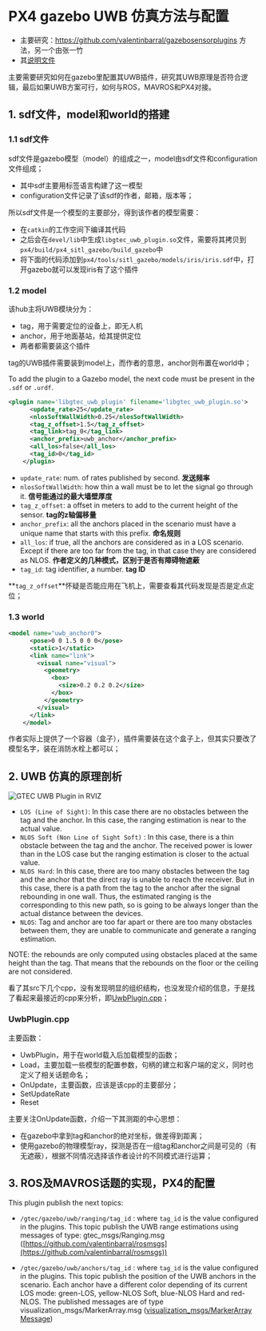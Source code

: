 # PX4 gazebo UWB 仿真方法与配置

* 主要研究：https://github.com/valentinbarral/gazebosensorplugins 方法，另一个由张一竹
* 其[说明文件](gazebosensorplugins-master/README.md)

主要需要研究如何在gazebo里配置其UWB插件，研究其UWB原理是否符合逻辑，最后如果UWB方案可行，如何与ROS，MAVROS和PX4对接。

## 1. sdf文件，model和world的搭建

### 1.1 sdf文件

sdf文件是gazebo模型（model）的组成之一，model由sdf文件和configuration文件组成；

* 其中sdf主要用标签语言构建了这一模型
* configuration文件记录了该sdf的作者，邮箱，版本等；

所以sdf文件是一个模型的主要部分，得到该作者的模型需要：

* 在`catkin`的工作空间下编译其代码
* 之后会在`devel/lib`中生成`libgtec_uwb_plugin.so`文件，需要将其拷贝到`px4/build/px4_sitl_gazebo/build_gazebo`中
* 将下面的代码添加到`px4/tools/sitl_gazebo/models/iris/iris.sdf`中，打开gazebo就可以发现iris有了这个插件

### 1.2 model

该hub主将UWB模块分为：

* tag，用于需要定位的设备上，即无人机
* anchor，用于地面基站，给其提供定位
* 两者都需要装这个插件

tag的UWB插件需要装到model上，而作者的意思，anchor则布置在world中；

To add the plugin to a Gazebo model, the next code must be present in the `.sdf` or `.urdf`.

```xml
<plugin name='libgtec_uwb_plugin' filename='libgtec_uwb_plugin.so'>
      <update_rate>25</update_rate>
      <nlosSoftWallWidth>0.25</nlosSoftWallWidth>
      <tag_z_offset>1.5</tag_z_offset>
      <tag_link>tag_0</tag_link>
      <anchor_prefix>uwb_anchor</anchor_prefix>
      <all_los>false</all_los>
      <tag_id>0</tag_id>
    </plugin>
```

* `update_rate`: num. of rates published by second. **发送频率**
* `nlosSoftWallWidth`: how thin a wall must be to let the signal go through it. **信号能通过的最大墙壁厚度**
* `tag_z_offset`: a offset in meters to add to the current height of the sensor. **tag的z轴偏移量**
* `anchor_prefix`: all the anchors placed in the scenario must have a unique name that starts with this prefix. **命名规则**
* `all_los`: if true, all the anchors are considered as in a LOS scenario. Except if there are too far from the tag, in that case they are considered as NLOS. **作者定义的几种模式，区别于是否有障碍物遮蔽**
* `tag_id`: tag identifier, a number. **tag ID**

**`tag_z_offset`**怀疑是否能应用在飞机上，需要查看其代码发现是否是定点定位；

### 1.3 world

```xml
<model name="uwb_anchor0">
      <pose>0 0 1.5 0 0 0</pose>
      <static>1</static>
      <link name="link">
        <visual name="visual">
          <geometry>
            <box>
              <size>0.2 0.2 0.2</size>
            </box>
          </geometry>
        </visual>
      </link>
    </model>
```

作者实际上提供了一个容器（盒子），插件需要装在这个盒子上，但其实只要改了模型名字，装在消防水栓上都可以；

## 2. UWB 仿真的原理剖析

![GTEC UWB Plugin in RVIZ](https://user-images.githubusercontent.com/38099967/64428790-e66b6780-d0b4-11e9-8f6f-489d8eb949c8.png)

- `LOS (Line of Sight)`: In this case there are no obstacles between the tag and the anchor. In this case, the ranging estimation is near to the actual value.
- `NLOS Soft (Non Line of Sight Soft)` : In this case, there is a thin obstacle between the tag and the anchor. The received power is lower than in the LOS case but the ranging estimation is closer to the actual value.
- `NLOS Hard`: In this case, there are too many obstacles between the tag and the anchor that the direct ray is unable to reach the receiver. But in this case, there is a path from the tag to the anchor after the signal rebounding in one wall. Thus, the estimated ranging is the corresponding to this new path, so is going to be always longer than the actual distance between the devices.
- `NLOS`: Tag and anchor are too far apart or there are too many obstacles between them, they are unable to communicate and generate a ranging estimation.

NOTE: the rebounds are only computed using obstacles placed at the same height than the tag. That means that the rebounds on the floor or the ceiling are not considered.

看了其src下几个cpp，没有发现明显的组织结构，也没发现介绍的信息，于是找了看起来最接近的cpp来分析，即[UwbPlugin.cpp](gazebosensorplugins-master/src/UwbPlugin.cpp)；

### UwbPlugin.cpp

主要函数：

* UwbPlugin，用于在world载入后加载模型的函数；
* Load，主要加载一些模型的配置参数，句柄的建立和客户端的定义，同时也定义了相关话题命名；
* OnUpdate，主要函数，应该是该cpp的主要部分；
* SetUpdateRate
* Reset

主要关注OnUpdate函数，介绍一下其测距的中心思想：

* 在gazebo中拿到tag和anchor的绝对坐标，做差得到距离；
* 使用gazebo的物理模型ray，探测是否在一组tag和anchor之间是可见的（有无遮蔽），根据不同情况选择该作者设计的不同模式进行运算；

## 3. ROS及MAVROS话题的实现，PX4的配置

This plugin publish the next topics:

- ```/gtec/gazebo/uwb/ranging/tag_id``` : where ```tag_id``` is the value configured in the plugins. This topic publish the UWB range estimations using messages of type: gtec_msgs/Ranging.msg ([https://github.com/valentinbarral/rosmsgs](https://github.com/valentinbarral/rosmsgs))

- ```/gtec/gazebo/uwb/anchors/tag_id``` : where ```tag_id``` is the value configured in the plugins. This topic publish the position of the UWB anchors in the scenario. Each anchor have a different color depending of its current LOS mode: green-LOS, yellow-NLOS Soft, blue-NLOS Hard and red-NLOS. The published messages are of type visualization_msgs/MarkerArray.msg ([visualization_msgs/MarkerArray Message](http://docs.ros.org/melodic/api/visualization_msgs/html/msg/MarkerArray.html))

